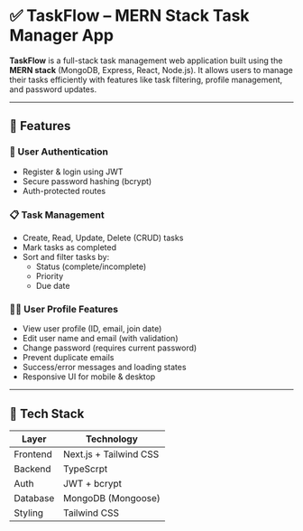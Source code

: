 # ✅ TaskFlow – MERN Stack Task Manager App

**TaskFlow** is a full-stack task management web application built using the **MERN stack** (MongoDB, Express, React, Node.js). It allows users to manage their tasks efficiently with features like task filtering, profile management, and password updates.

---

## 🚀 Features

### 👤 User Authentication
- Register & login using JWT
- Secure password hashing (bcrypt)
- Auth-protected routes

### 📋 Task Management
- Create, Read, Update, Delete (CRUD) tasks
- Mark tasks as completed
- Sort and filter tasks by:
  - Status (complete/incomplete)
  - Priority
  - Due date

### 👨‍💼 User Profile Features
- View user profile (ID, email, join date)
- Edit user name and email (with validation)
- Change password (requires current password)
- Prevent duplicate emails
- Success/error messages and loading states
- Responsive UI for mobile & desktop

---

## 🧰 Tech Stack

| Layer    | Technology            |
|----------|------------------------|
| Frontend | Next.js + Tailwind CSS  |
| Backend  | TypeScrpt              |
| Auth     | JWT + bcrypt          |
| Database | MongoDB (Mongoose)    | 
| Styling  | Tailwind CSS          |


